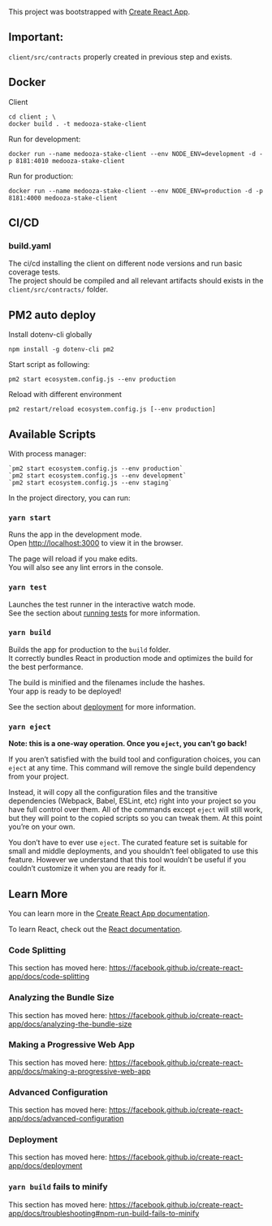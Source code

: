 This project was bootstrapped with [Create React App](https://github.com/facebook/create-react-app).
## Important:
`client/src/contracts` properly created in previous step and exists.
## Docker
Client
```shell
cd client ; \
docker build . -t medooza-stake-client
```
Run for development:
```
docker run --name medooza-stake-client --env NODE_ENV=development -d -p 8181:4010 medooza-stake-client
```
Run for production:
```shell
docker run --name medooza-stake-client --env NODE_ENV=production -d -p 8181:4000 medooza-stake-client
```

## CI/CD
### build.yaml
The ci/cd installing the client on different node versions and run basic coverage tests.  
The project should be compiled and all relevant artifacts should exists in the `client/src/contracts/` folder.  

## PM2 auto deploy
Install dotenv-cli globally
  ```
  npm install -g dotenv-cli pm2
  ```
Start script as following:
```
pm2 start ecosystem.config.js --env production
```
Reload with different environment
```
pm2 restart/reload ecosystem.config.js [--env production]
```
## Available Scripts
With process manager:

    `pm2 start ecosystem.config.js --env production`  
    `pm2 start ecosystem.config.js --env development`  
    `pm2 start ecosystem.config.js --env staging`  

In the project directory, you can run:

### `yarn start`

Runs the app in the development mode.<br />
Open [http://localhost:3000](http://localhost:3000) to view it in the browser.

The page will reload if you make edits.<br />
You will also see any lint errors in the console.

### `yarn test`

Launches the test runner in the interactive watch mode.<br />
See the section about [running tests](https://facebook.github.io/create-react-app/docs/running-tests) for more information.

### `yarn build`

Builds the app for production to the `build` folder.<br />
It correctly bundles React in production mode and optimizes the build for the best performance.

The build is minified and the filenames include the hashes.<br />
Your app is ready to be deployed!

See the section about [deployment](https://facebook.github.io/create-react-app/docs/deployment) for more information.

### `yarn eject`

**Note: this is a one-way operation. Once you `eject`, you can’t go back!**

If you aren’t satisfied with the build tool and configuration choices, you can `eject` at any time. This command will remove the single build dependency from your project.

Instead, it will copy all the configuration files and the transitive dependencies (Webpack, Babel, ESLint, etc) right into your project so you have full control over them. All of the commands except `eject` will still work, but they will point to the copied scripts so you can tweak them. At this point you’re on your own.

You don’t have to ever use `eject`. The curated feature set is suitable for small and middle deployments, and you shouldn’t feel obligated to use this feature. However we understand that this tool wouldn’t be useful if you couldn’t customize it when you are ready for it.

## Learn More

You can learn more in the [Create React App documentation](https://facebook.github.io/create-react-app/docs/getting-started).

To learn React, check out the [React documentation](https://reactjs.org/).

### Code Splitting

This section has moved here: https://facebook.github.io/create-react-app/docs/code-splitting

### Analyzing the Bundle Size

This section has moved here: https://facebook.github.io/create-react-app/docs/analyzing-the-bundle-size

### Making a Progressive Web App

This section has moved here: https://facebook.github.io/create-react-app/docs/making-a-progressive-web-app

### Advanced Configuration

This section has moved here: https://facebook.github.io/create-react-app/docs/advanced-configuration

### Deployment

This section has moved here: https://facebook.github.io/create-react-app/docs/deployment

### `yarn build` fails to minify

This section has moved here: https://facebook.github.io/create-react-app/docs/troubleshooting#npm-run-build-fails-to-minify
